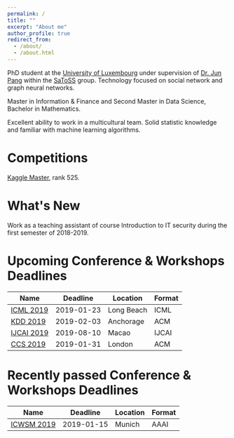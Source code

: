 ```yaml
---
permalink: /
title: ""
excerpt: "About me"
author_profile: true
redirect_from: 
  - /about/
  - /about.html
---
```


PhD student at the [University of Luxembourg](https://wwwen.uni.lu/) under supervision of [Dr. Jun Pang](http://satoss.uni.lu/members/jun/) within the [SaToSS](http://satoss.uni.lu/) group. Technology focused on social network and graph neural networks.

Master in Information & Finance and Second Master in Data Science, Bachelor in Mathematics.

Excellent ability to work in a multicultural team. 
Solid statistic knowledge and familiar with machine learning algorithms. 

Competitions
======
[Kaggle Master](https://www.kaggle.com/zhiqiangzhong), rank 525.

What's New
======
Work as a teaching assistant of course Introduction to IT security during the first semester of 2018-2019.

Upcoming Conference & Workshops Deadlines
======
Name          | Deadline      | Location      |Format
--- | --- | --- | --- 
[ICML 2019](https://icml.cc/)  | 2019-01-23 | Long Beach | ICML
[KDD 2019](https://www.kdd.org/kdd2019/) | 2019-02-03 | Anchorage | ACM 
[IJCAI 2019](http://ijcai19.org/) | 2019-08-10 | Macao | IJCAI 
[CCS 2019](http://ccs2019.sigsac.org/) | 2019-01-31 | London | ACM 

Recently passed Conference & Workshops Deadlines
======
Name          | Deadline      | Location      |Format
--- | --- | --- | --- 
| [ICWSM 2019](https://www.icwsm.org/2019/index.php) |  2019-01-15 | Munich | AAAI 
